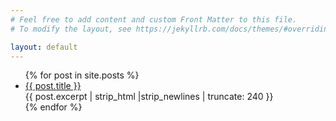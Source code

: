 ```yaml
---
# Feel free to add content and custom Front Matter to this file.
# To modify the layout, see https://jekyllrb.com/docs/themes/#overriding-theme-defaults

layout: default
---
```


<ul>
  {% for post in site.posts %}
    <li>
      <a href="{{ post.url | relative_url }}">{{ post.title }}</a><br />
      {{ post.excerpt | strip_html |strip_newlines | truncate: 240 }}<br />
    </li>
  {% endfor %}
</ul>

